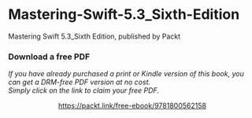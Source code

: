 


# Mastering-Swift-5.3_Sixth-Edition
Mastering Swift 5.3_Sixth Edition, published by Packt
### Download a free PDF

 <i>If you have already purchased a print or Kindle version of this book, you can get a DRM-free PDF version at no cost.<br>Simply click on the link to claim your free PDF.</i>
<p align="center"> <a href="https://packt.link/free-ebook/9781800562158">https://packt.link/free-ebook/9781800562158 </a> </p>